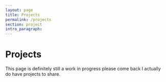 ```yaml
---
layout: page
title: Projects
permalink: /projects
section: project
intro_paragraph:
---
```


# Projects

This page is definitely still a work in progress please come back I actually do have projects to share.
